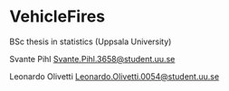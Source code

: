 # VehicleFires
BSc thesis in statistics (Uppsala University)

Svante Pihl
<Svante.Pihl.3658@student.uu.se>

Leonardo Olivetti 
<Leonardo.Olivetti.0054@student.uu.se>
